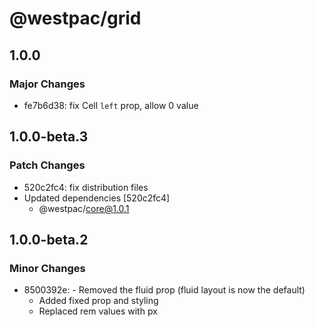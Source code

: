 # @westpac/grid

## 1.0.0

### Major Changes

- fe7b6d38: fix Cell `left` prop, allow 0 value

## 1.0.0-beta.3

### Patch Changes

- 520c2fc4: fix distribution files
- Updated dependencies [520c2fc4]
  - @westpac/core@1.0.1

## 1.0.0-beta.2

### Minor Changes

- 8500392e: - Removed the fluid prop (fluid layout is now the default)
  - Added fixed prop and styling
  - Replaced rem values with px
